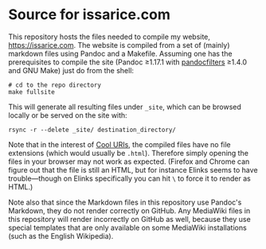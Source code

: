 # Source for issarice.com

This repository hosts the files needed to compile my website,
<https://issarice.com>.  The website is compiled from a set of (mainly) markdown
files using Pandoc and a Makefile. Assuming one has the prerequisites to compile
the site (Pandoc ≥1.17.1 with [pandocfilters][pf] ≥1.4.0 and GNU Make)
just do from the shell:

    # cd to the repo directory
    make fullsite

This will generate all resulting files under `_site`, which can be browsed
locally or be served on the site with:

    rsync -r --delete _site/ destination_directory/

Note that in the interest of [Cool URIs][cool], the compiled files have no file
extensions (which would usually be `.html`).  Therefore simply opening the files
in your browser may not work as expected.  (Firefox and Chrome can figure out
that the file is still an HTML, but for instance Elinks seems to have
trouble—though on Elinks specifically you can hit `\` to force it to render as
HTML.)

Note also that since the Markdown files in this repository use Pandoc's
Markdown, they do not render correctly on GitHub.
Any MediaWiki files in this repository will render incorrectly on GitHub as
well, because they use special templates that are only available on some
MediaWiki installations (such as the English Wikipedia).

[cool]: http://www.w3.org/TR/cooluris/
[pf]: https://github.com/jgm/pandocfilters
